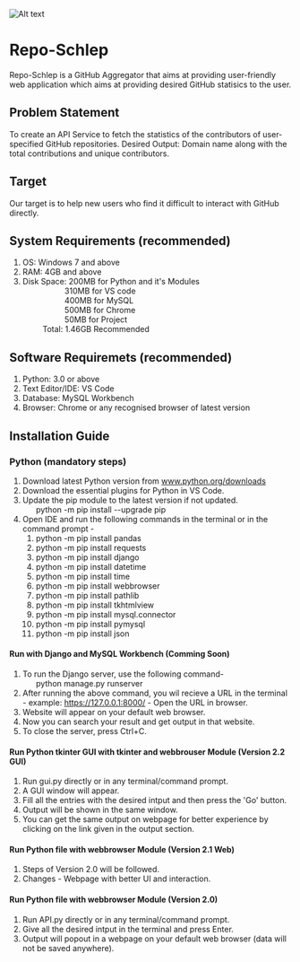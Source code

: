 ![Alt text](relative/path/to/img.jpg?raw=true "Title")
# Repo-Schlep
Repo-Schlep is a GitHub Aggregator that aims at providing user-friendly web application which aims at providing desired GitHub statisics to the user.

## Problem Statement
To create an API Service to fetch the statistics of the contributors of user-specified GitHub repositories.
Desired Output: Domain name along with the total contributions and unique contributors.

## Target
Our target is to help new users who find it difficult to interact with GitHub directly. 

## System Requirements (recommended)
1. OS: Windows 7 and above
2. RAM: 4GB and above
3. Disk Space: 200MB for Python and it's Modules <br /> 
 &nbsp; &nbsp; &nbsp; &nbsp; &nbsp; &nbsp; &nbsp; &nbsp; &nbsp; &nbsp;310MB for VS code <br />
 &nbsp; &nbsp; &nbsp; &nbsp; &nbsp; &nbsp; &nbsp; &nbsp; &nbsp; &nbsp;400MB for MySQL <br />
 &nbsp; &nbsp; &nbsp; &nbsp; &nbsp; &nbsp; &nbsp; &nbsp; &nbsp; &nbsp;500MB for Chrome <br />
 &nbsp; &nbsp; &nbsp; &nbsp; &nbsp; &nbsp; &nbsp; &nbsp; &nbsp; &nbsp;50MB for Project <br />
 &nbsp; &nbsp; &nbsp; &nbsp; &nbsp;Total: 1.46GB Recommended

## Software Requiremets (recommended) 
1. Python: 3.0 or above
2. Text Editor/IDE: VS Code 
3. Database: MySQL Workbench
4. Browser: Chrome or any recognised browser of latest version

## Installation Guide
### Python (mandatory steps)
1. Download latest Python version from www.python.org/downloads
2. Download the essential plugins for Python in VS Code.
3. Update the pip module to the latest version if not updated. <br />
 &nbsp; &nbsp; &nbsp; python -m pip install --upgrade pip       
5. Open IDE and run the following commands in the terminal or in the command prompt -
     1. python -m pip install pandas
     2. python -m pip install requests
     3. python -m pip install django
     4. python -m pip install datetime
     5. python -m pip install time
     6. python -m pip install webbrowser
     7. python -m pip install pathlib
     8. python -m pip install tkhtmlview
     9. python -m pip install mysql.connector
     10. python -m pip install pymysql
     11. python -m pip install json
#### Run with Django and MySQL Workbench (Comming Soon)
1. To run the Django server, use the following command- <br /> 
 &nbsp; &nbsp; &nbsp; python manage.py runserver
2. After running the above command, you wil recieve a URL in the terminal - example: https://127.0.0.1:8000/ - Open the URL in browser.
3. Website will appear on your default web browser.
4. Now you can search your result and get output in that website.
5. To close the server, press Ctrl+C. 
#### Run Python tkinter GUI with tkinter and webbrouser Module (Version 2.2 GUI)
1. Run gui.py directly or in any terminal/command prompt.
2. A GUI window will appear.
3. Fill all the entries with the desired intput and then press the 'Go' button.
4. Output will be shown in the same window.
5. You can get the same output on webpage for better experience by clicking on the link given in the output section.
#### Run Python file with webbrowser Module (Version 2.1 Web)
1. Steps of Version 2.0 will be followed.
2. Changes - Webpage with better UI and interaction.
#### Run Python file with webbrowser Module (Version 2.0)
1. Run API.py directly or in any terminal/command prompt.
2. Give all the desired intput in the terminal and press Enter.
3. Output will popout in a webpage on your default web browser (data will not be saved anywhere).


     
